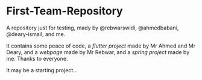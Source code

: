 # First-Team-Repository

A repository just for testing, mady by @rebwarswidi, @ahmedbabani, @deary-ismail, and me.

It contains some peace of code, a *flutter project* made by Mr Ahmed and Mr Deary, and a *webpage* made by Mr Rebwar, and a *spring project* made by me. Thanks to everyone.

It may be a starting project...
